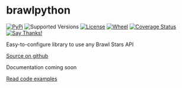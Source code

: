 # brawlpython

[![PyPi][pypi img]][pypi link]
![Supported Versions][versions img]
[![License][license img]][license link]
[![Wheel][wheel img]][wheel link]
[![Coverage Status][cov img]][cov link]
[![Say Thanks!][thanks img]][thanks link]


Easy-to-configure library to use any Brawl Stars API

[Source on github][github link]

Documentation coming soon

[Read code examples][examples link]


[pypi img]: https://img.shields.io/pypi/v/brawlpython.svg?style=plastic
[thanks img]: https://img.shields.io/badge/Say%20Thanks-!-1EAEDB.svg?style=plastic
[license img]: https://img.shields.io/pypi/l/brawlpython?style=plastic
[versions img]: https://img.shields.io/pypi/pyversions/brawlpython.svg?style=plastic
[wheel img]: https://img.shields.io/pypi/wheel/brawlpython?style=plastic
[cov img]: https://coveralls.io/repos/github/0dminnimda/brawlpython/badge.svg?branch=master

[pypi link]: https://pypi.org/project/brawlpython
[thanks link]: https://saythanks.io/to/0dminnimda@gmail.com
[license link]: https://github.com/0dminnimda/brawlpython/blob/master/LICENSE
[wheel link]: https://pypi.org/project/brawlpython/#files
[github link]: https://github.com/0dminnimda/brawlpython
[examples link]: https://github.com/0dminnimda/brawlpython/tree/master/examples
[cov link]: https://coveralls.io/github/0dminnimda/brawlpython?branch=master

